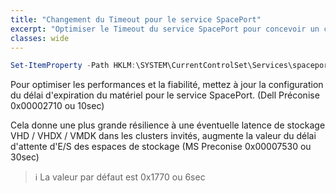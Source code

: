 ```yaml
---
title: "Changement du Timeout pour le service SpacePort"
excerpt: "Optimiser le Timeout du service SpacePort pour concevoir un cluster S2D."
classes: wide
---
```


```powershell
Set-ItemProperty -Path HKLM:\SYSTEM\CurrentControlSet\Services\spaceport\Parameters -Name HwTimeout -Value 0x00002710
```

Pour optimiser les performances et la fiabilité, mettez à jour la configuration du délai d'expiration du matériel pour le service SpacePort. (Dell Préconise 0x00002710 ou 10sec)

Cela donne une plus grande résilience à une éventuelle latence de stockage VHD / VHDX / VMDK dans les clusters invités, augmente la valeur du délai d'attente d'E/S des espaces de stockage (MS Preconise 0x00007530 ou 30sec)

> ℹ️ La valeur par défaut est 0x1770 ou 6sec